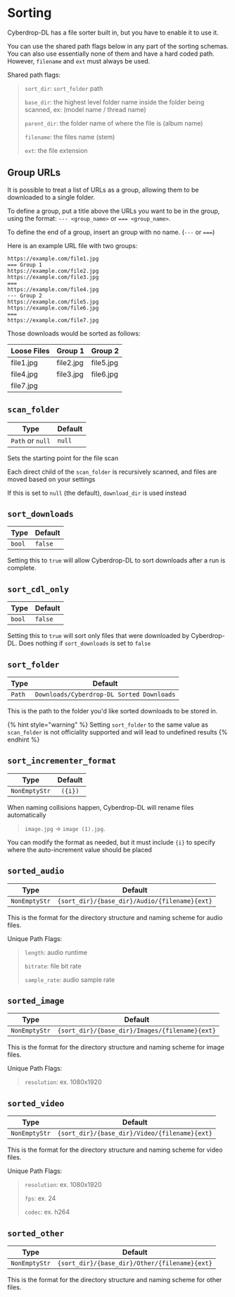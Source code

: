 # Sorting

Cyberdrop-DL has a file sorter built in, but you have to enable it to use it.

You can use the shared path flags below in any part of the sorting schemas. You can also use essentially none of them and have a hard coded path. However, `filename` and `ext` must always be used.

Shared path flags:

> `sort_dir`: `sort_folder` path
>
> `base_dir`: the highest level folder name inside the folder being scanned, ex: (model name / thread name)
>
> `parent_dir`: the folder name of where the file is (album name)
>
> `filename`: the files name (stem)
>
> `ext`: the file extension

## Group URLs

It is possible to treat a list of URLs as a group, allowing them to be downloaded to a single folder.

To define a group, put a title above the URLs you want to be in the group, using the format: `--- <group_name>` or `=== <group_name>`.

To define the end of a group, insert an group with no name. (`---` or `===`)

Here is an example URL file with two groups:

```
https://example.com/file1.jpg
=== Group 1
https://example.com/file2.jpg
https://example.com/file3.jpg
===
https://example.com/file4.jpg
--- Group 2
https://example.com/file5.jpg
https://example.com/file6.jpg
===
https://example.com/file7.jpg
```

Those downloads would be sorted as follows:

| Loose Files | Group 1   | Group 2   |
|-------------|-----------|-----------|
| file1.jpg   | file2.jpg | file5.jpg |
| file4.jpg   | file3.jpg | file6.jpg |
| file7.jpg   |           |           |


## `scan_folder`

| Type           | Default  |
|----------------|----------|
| `Path` or `null` | `null`|

Sets the starting point for the file scan

Each direct child of the `scan_folder` is recursively scanned, and files are moved based on your settings

If this is set to `null` (the default), `download_dir` is used instead

## `sort_downloads`

| Type           | Default  |
|----------------|----------|
| `bool` | `false`|

Setting this to `true` will allow Cyberdrop-DL to sort downloads after a run is complete.

## `sort_cdl_only`

| Type           | Default  |
|----------------|----------|
| `bool` | `false`|

Setting this to `true` will sort only files that were downloaded by Cyberdrop-DL. Does nothing if `sort_downloads` is set to `false`

## `sort_folder`

| Type           | Default  |
|----------------|----------|
| `Path` | `Downloads/Cyberdrop-DL Sorted Downloads`|

This is the path to the folder you'd like sorted downloads to be stored in.


{% hint style="warning" %}
Setting `sort_folder` to the same value as `scan_folder` is not officiality supported and will lead to undefined results
{% endhint %}

## `sort_incrementer_format`

| Type           | Default  |
|----------------|----------|
| `NonEmptyStr` | ` ({i})`|

When naming collisions happen, Cyberdrop-DL will rename files automatically

> `image.jpg` -> `image (1).jpg`.

You can modify the format as needed, but it must include `{i}` to specify where the auto-increment value should be placed

## `sorted_audio`

| Type           | Default  |
|----------------|----------|
| `NonEmptyStr` | `{sort_dir}/{base_dir}/Audio/{filename}{ext}`|

This is the format for the directory structure and naming scheme for audio files.

Unique Path Flags:

> `length`: audio runtime
>
> `bitrate`: file bit rate
>
> `sample_rate`: audio sample rate

## `sorted_image`

| Type           | Default  |
|----------------|----------|
| `NonEmptyStr` | `{sort_dir}/{base_dir}/Images/{filename}{ext}`|

This is the format for the directory structure and naming scheme for image files.

Unique Path Flags:

> `resolution`: ex. 1080x1920

## `sorted_video`

| Type           | Default  |
|----------------|----------|
| `NonEmptyStr` | `{sort_dir}/{base_dir}/Video/{filename}{ext}`|

This is the format for the directory structure and naming scheme for video files.

Unique Path Flags:

> `resolution`: ex. 1080x1920
>
> `fps`: ex. 24
>
> `codec`: ex. h264

## `sorted_other`

| Type           | Default  |
|----------------|----------|
| `NonEmptyStr` | `{sort_dir}/{base_dir}/Other/{filename}{ext}`|

This is the format for the directory structure and naming scheme for other files.
